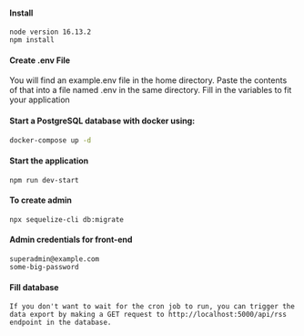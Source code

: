 #### Install
```
node version 16.13.2
npm install
```

#### Create .env File
You will find an example.env file in the home directory. Paste the contents of that into a file named .env in the same directory. 
Fill in the variables to fit your application

#### Start a PostgreSQL database with docker using:
```bash
docker-compose up -d
```


#### Start the application
```
npm run dev-start
```


#### To create admin
```
npx sequelize-cli db:migrate
```

#### Admin credentials for front-end
```
superadmin@example.com
some-big-password
```


#### Fill database
```
If you don't want to wait for the cron job to run, you can trigger the data export by making a GET request to http://localhost:5000/api/rss endpoint in the database.
```